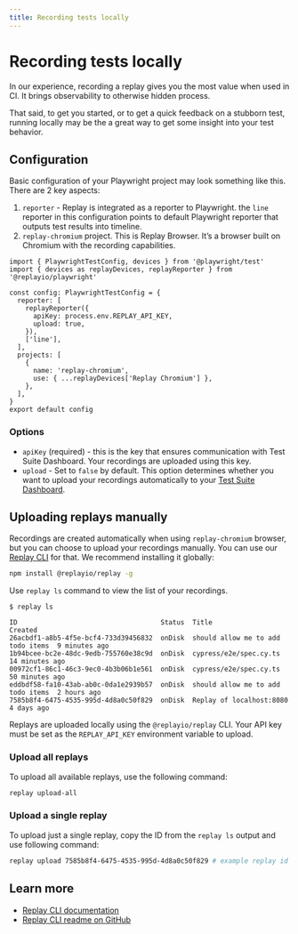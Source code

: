 ```yaml
---
title: Recording tests locally
---
```


# Recording tests locally

In our experience, recording a replay gives you the most value when used in CI. It brings observability to otherwise hidden process.

That said, to get you started, or to get a quick feedback on a stubborn test, running locally may be the a great way to get some insight into your test behavior.

## Configuration

Basic configuration of your Playwright project may look something like this. There are 2 key aspects:

1. `reporter` - Replay is integrated as a reporter to Playwright. the `line` reporter in this configuration points to default Playwright reporter that outputs test results into timeline.
2. `replay-chromium` project. This is Replay Browser. It’s a browser built on Chromium with the recording capabilities.

```tsx {2,5-8,11,12} filename="playwright.config.ts"
import { PlaywrightTestConfig, devices } from '@playwright/test'
import { devices as replayDevices, replayReporter } from '@replayio/playwright'

const config: PlaywrightTestConfig = {
  reporter: [
    replayReporter({
      apiKey: process.env.REPLAY_API_KEY,
      upload: true,
    }),
    ['line'],
  ],
  projects: [
    {
      name: 'replay-chromium',
      use: { ...replayDevices['Replay Chromium'] },
    },
  ],
}
export default config
```

### Options

- `apiKey` (required) - this is the key that ensures communication with Test Suite Dashboard. Your recordings are uploaded using this key.
- `upload` - Set to `false` by default. This option determines whether you want to upload your recordings automatically to your [Test Suite Dashboard](/basics/test-suites/recent-runs).

## Uploading replays manually

Recordings are created automatically when using `replay-chromium` browser, but you can choose to upload your recordings manually. You can use our [Replay CLI](/reference-guide/recording/replay-cli) for that. We recommend installing it globally:

```sh npm2yarn
npm install @replayio/replay -g
```

Use `replay ls` command to view the list of your recordings.

```ansi
$ replay ls

ID                                    Status  Title                              Created
26acbdf1-a8b5-4f5e-bcf4-733d39456832  onDisk  should allow me to add todo items  9 minutes ago
1b94bcee-bc2e-48dc-9edb-755760e38c9d  onDisk  cypress/e2e/spec.cy.ts             14 minutes ago
00972cf1-86c1-46c3-9ec0-4b3b06b1e561  onDisk  cypress/e2e/spec.cy.ts             50 minutes ago
eddbdf58-fa10-43ab-ab0c-0da1e2939b57  onDisk  should allow me to add todo items  2 hours ago
7585b8f4-6475-4535-995d-4d8a0c50f829  onDisk  Replay of localhost:8080           4 days ago
```

Replays are uploaded locally using the `@replayio/replay` CLI. Your API key must be set as the `REPLAY_API_KEY` environment variable to upload.

### Upload all replays

To upload all available replays, use the following command:

```sh
replay upload-all
```

### Upload a single replay

To upload just a single replay, copy the ID from the `replay ls` output and use following command:

```sh
replay upload 7585b8f4-6475-4535-995d-4d8a0c50f829 # example replay id
```

## Learn more

- [Replay CLI documentation](/reference-guide/recording/replay-cli)
- [Replay CLI readme on GitHub](https://github.com/replayio/replay-cli/tree/main/packages/replay)
